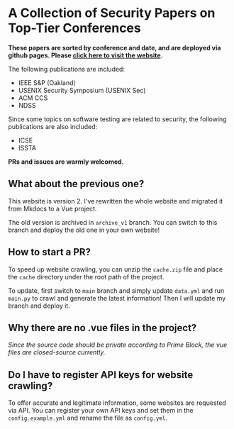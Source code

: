 # A Collection of Security Papers on Top-Tier Conferences

**These papers are sorted by conference and date, and are deployed via github pages. Please [click here to visit the website](https://sec.c01dkit.com).**

The following publications are included:

- IEEE S&P (Oakland)
- USENIX Security Symposium (USENIX Sec)
- ACM CCS
- NDSS

Since some topics on software testing are related to security, the following publications are also included:

- ICSE
- ISSTA

**PRs and issues are warmly welcomed.**

## What about the previous one?

This website is version 2. I've rewritten the whole website and migrated it from Mkdocs to a Vue project.

The old version is archived in `archive_v1` branch.
You can switch to this branch and deploy the old one in your own website! 

## How to start a PR?

To speed up website crawling, you can unzip the `cache.zip` file and place the `cache` directory under the root path of the project.

To update, first switch to `main` branch and simply update `data.yml` and run `main.py` to crawl and generate the latest information!
Then I will update my branch and deploy it.

## Why there are no .vue files in the project?

*Since the source code should be private according to Prime Block, the vue files are closed-source currently.*

## Do I have to register API keys for website crawling?

To offer accurate and legitimate information, some websites are requested via API. 
You can register your own API keys and set them in the `config.example.yml` and rename the file as `config.yml`.